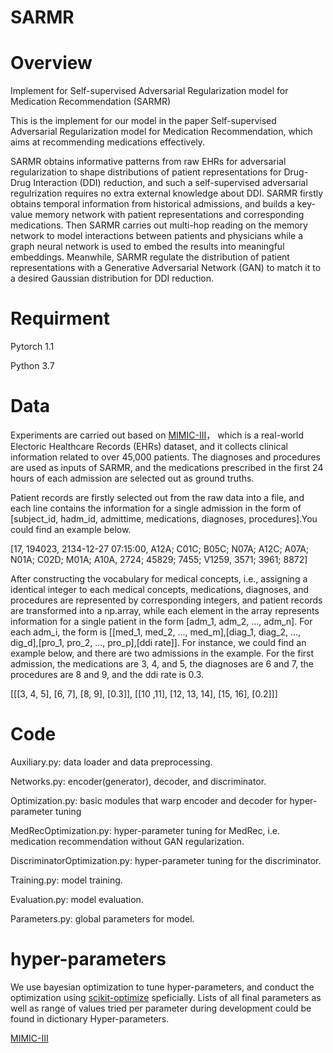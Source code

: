 # SARMR

# Overview
Implement for Self-supervised Adversarial Regularization model for Medication Recommendation (SARMR)

This is the implement for our model in the paper Self-supervised Adversarial Regularization model for Medication Recommendation, which aims at recommending medications effectively.

SARMR obtains informative patterns from raw EHRs for adversarial regularization to shape distributions of patient representations for Drug-Drug Interaction (DDI) reduction, and such a self-supervised adversarial regulrization requires no extra external knowledge about DDI. SARMR firstly obtains temporal information from historical admissions, and builds a key-value memory network with patient representations and corresponding medications. Then SARMR carries out multi-hop reading on the memory network to model interactions between patients and physicians while a graph neural network is used to embed the results into meaningful embeddings. Meanwhile, SARMR regulate the distribution of patient representations with a Generative Adversarial Network (GAN) to match it to a desired Gaussian distribution for DDI reduction.

# Requirment
Pytorch 1.1

Python 3.7

# Data

Experiments are carried out based on [MIMIC-III](https://mimic.physionet.org)， which is a real-world Electoric Healthcare Records (EHRs) dataset, and it collects clinical information related to over 45,000 patients. The diagnoses and procedures are used as inputs of SARMR, and the medications prescribed in the first 24 hours of each admission are selected out as ground truths.

Patient records are firstly selected out from the raw data into a file, and each line contains the information for a single admission in the form of \[subject_id, hadm_id, admittime, medications, diagnoses, procedures\].You could find an example below.

\[17, 194023, 2134-12-27 07:15:00, A12A; C01C; B05C; N07A; A12C; A07A; N01A; C02D; M01A; A10A, 2724; 45829; 7455; V1259, 3571; 3961; 8872\]

After constructing the vocabulary for medical concepts, i.e., assigning a identical integer to each medical concepts, medications, diagnoses, and procedures are represented by corresponding integers, and patient records are transformed into a np.array, while each element in the array represents information for a single patient in the form \[adm_1, adm_2, ..., adm_n\]. For each adm_i, the form is \[\[med_1, med_2, ..., med_m\],\[diag_1, diag_2, ..., dig_d\],\[pro_1, pro_2, ..., pro_p\],\[ddi rate\]]. For instance, we could find an example below, and there are two admissions in the example. For the first admission, the medications are 3, 4, and 5, the diagnoses are 6 and 7, the procedures are 8 and 9, and the ddi rate is 0.3.

\[\[\[3, 4, 5\], \[6, 7\], \[8, 9\], \[0.3\]\], \[\[10 ,11\], \[12, 13, 14\], \[15, 16\], \[0.2\]\]\]

# Code

Auxiliary.py: data loader and data preprocessing.

Networks.py: encoder(generator), decoder, and discriminator.

Optimization.py: basic modules that warp encoder and decoder for hyper-parameter tuning

MedRecOptimization.py: hyper-parameter tuning for MedRec, i.e. medication recommendation without GAN regularization.

DiscriminatorOptimization.py: hyper-parameter tuning for the discriminator.

Training.py: model training.

Evaluation.py: model evaluation.

Parameters.py: global parameters for model.

# hyper-parameters

We use bayesian optimization to tune hyper-parameters, and conduct the optimization using [scikit-optimize](https://github.com/scikit-optimize/scikit-optimize) speficially. Lists of all final parameters as well as range of values tried per parameter during development could be found in dictionary Hyper-parameters. 

[MIMIC-III](https://mimic.physionet.org)
